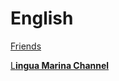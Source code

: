 # English

[Friends](English%20b8314443f554456e926acda65cc14571/Friends%20aa30eac3d5214075bf5949ddc06dd697.md)

[L**ingua Marina Channel**](English%20b8314443f554456e926acda65cc14571/Lingua%20Marina%20Channel%208438549cdb6644608e61757b0fc57c48.md)